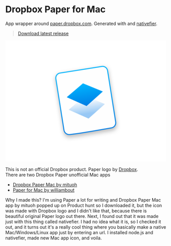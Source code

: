 # Dropbox Paper for Mac 
App wrapper around [paper.dropbox.com](https://paper.dropbox.com). Generated with and [nativefier](https://github.com/jiahaog/nativefier).

> [Download latest release](https://github.com/LukaMarr/dropbox-paper/raw/master/dropbox-paper-1.0.0.zip)<br>

![Dropbox Paper for Mac Icon](icon.png) <br>

This is not an official Dropbox product. Paper logo by [Dropbox](https://medium.com/dropbox-design). <br> 
There are two Dropbox Paper unofficial Mac apps 
- [Dropbox Paper Mac by mituoh](hhttps://github.com/mituoh/Dropbox-Paper-Mac)
- [Paper for Mac by williambout](https://github.com/williambout/paper-for-mac)

Why I made this? I'm using Paper a lot for writing and Dropbox Paper Mac app by mituoh popped up on Product hunt so I downloaded it, but the icon was made with Dropbox logo and I didn't like that, because there is beautiful original Paper logo out there. Next, I found out that it was made just with this thing called nativefier. I had no idea what it is, so I checked it out, and it turns out it's a really cool thing where you basically make a native Mac/Windows/Linux app just by entering an url. I installed node.js and nativefier, made new Mac app icon, and voila. 

